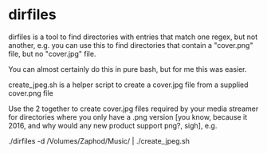 # dirfiles

dirfiles is a tool to find directories with entries that match one regex, but not another, e.g. you can use this to find directories that contain a "cover.png" file, but no "cover.jpg" file.

You can almost certainly do this in pure bash, but for me this was easier.

create_jpeg.sh is a helper script to create a cover.jpg file from a supplied cover.png file

Use the 2 together to create cover.jpg files required by your media streamer for directories where you only have a .png version [you know, because it 2016, and why would any new product support png?, sigh], e.g.

./dirfiles -d /Volumes/Zaphod/Music/ | ./create_jpeg.sh
